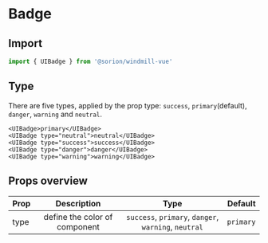 <script setup>
  import TypeExample from './examples/TypeExample.vue'
</script>

# Badge

## Import

```js
import { UIBadge } from '@sorion/windmill-vue'
```

## Type

There are five types, applied by the prop type: `success`,
`primary`(default), `danger`, `warning` and `neutral`.

```vue-html
<UIBadge>primary</UIBadge>
<UIBadge type="neutral">neutral</UIBadge>
<UIBadge type="success">success</UIBadge>
<UIBadge type="danger">danger</UIBadge>
<UIBadge type="warning">warning</UIBadge>
```

<TypeExample />

## Props overview

| Prop       | Description                   | Type                                    | Default  |
| ---------- | :---------------------------: | :-------------------------------------: | -------: |
| type | define the color of component | `success`, `primary`, `danger`, `warning`, `neutral`| `primary`|
